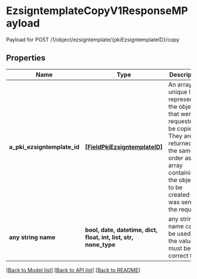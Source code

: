 # EzsigntemplateCopyV1ResponseMPayload

Payload for POST /1/object/ezsigntemplate/{pkiEzsigntemplateID}/copy

## Properties
Name | Type | Description | Notes
------------ | ------------- | ------------- | -------------
**a_pki_ezsigntemplate_id** | [**[FieldPkiEzsigntemplateID]**](FieldPkiEzsigntemplateID.md) | An array of unique IDs representing the object that were requested to be copied.  They are returned in the same order as the array containing the objects to be created that was sent in the request. | 
**any string name** | **bool, date, datetime, dict, float, int, list, str, none_type** | any string name can be used but the value must be the correct type | [optional]

[[Back to Model list]](../README.md#documentation-for-models) [[Back to API list]](../README.md#documentation-for-api-endpoints) [[Back to README]](../README.md)


